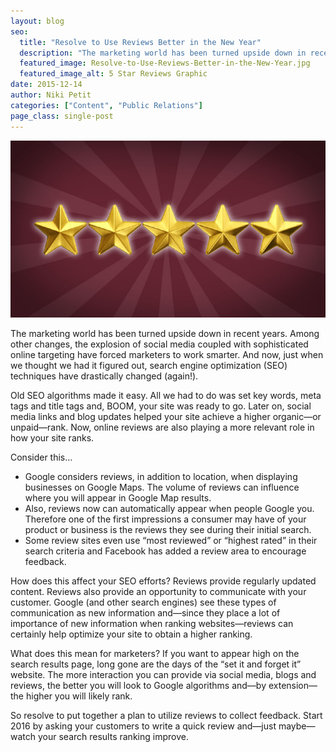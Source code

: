 ```yaml
---
layout: blog
seo:
  title: "Resolve to Use Reviews Better in the New Year"
  description: "The marketing world has been turned upside down in recent years.  Among other changes, the explosion of social media coupled with sophisticated online targeting have forced marketers to work smarter."
  featured_image: Resolve-to-Use-Reviews-Better-in-the-New-Year.jpg
  featured_image_alt: 5 Star Reviews Graphic
date: 2015-12-14
author: Niki Petit
categories: ["Content", "Public Relations"]
page_class: single-post
---
```


![5 Star Reviews Graphic](Resolve-to-Use-Reviews-Better-in-the-New-Year.jpg)

The marketing world has been turned upside down in recent years. Among other changes, the explosion of social media coupled with sophisticated online targeting have forced marketers to work smarter. And now, just when we thought we had it figured out, search engine optimization (SEO) techniques have drastically changed (again!).

Old SEO algorithms made it easy. All we had to do was set key words, meta tags and title tags and, BOOM, your site was ready to go. Later on, social media links and blog updates helped your site achieve a higher organic&mdash;or unpaid&mdash;rank. Now, online reviews are also playing a more relevant role in how your site ranks.

Consider this...

- Google considers reviews, in addition to location, when displaying businesses on Google Maps. The volume of reviews can influence where you will appear in Google Map results.
- Also, reviews now can automatically appear when people Google you. Therefore one of the first impressions a consumer may have of your product or business is the reviews they see during their initial search.
- Some review sites even use “most reviewed” or “highest rated” in their search criteria and Facebook has added a review area to encourage feedback.

How does this affect your SEO efforts? Reviews provide regularly updated content. Reviews also provide an opportunity to communicate with your customer. Google (and other search engines) see these types of communication as new information and&mdash;since they place a lot of importance of new information when ranking websites&mdash;reviews can certainly help optimize your site to obtain a higher ranking.

What does this mean for marketers? If you want to appear high on the search results page, long gone are the days of the “set it and forget it” website. The more interaction you can provide via social media, blogs and reviews, the better you will look to Google algorithms and&mdash;by extension&mdash;the higher you will likely rank.

So resolve to put together a plan to utilize reviews to collect feedback. Start 2016 by asking your customers to write a quick review and&mdash;just maybe&mdash;watch your search results ranking improve.
